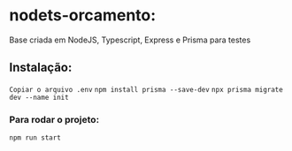 # nodets-orcamento:
Base criada em NodeJS, Typescript, Express e Prisma para testes

## Instalação:
`Copiar o arquivo .env`
`npm install prisma --save-dev`
`npx prisma migrate dev --name init`
### Para rodar o projeto:
`npm run start`
